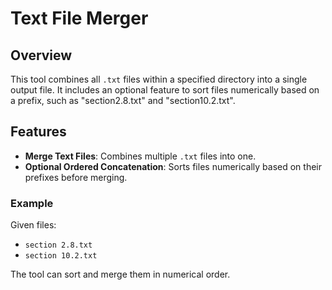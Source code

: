 # Text File Merger

## Overview
This tool combines all `.txt` files within a specified directory into a single output file. It includes an optional feature to sort files numerically based on a prefix, such as "section2.8.txt" and "section10.2.txt".

## Features
- **Merge Text Files**: Combines multiple `.txt` files into one.
- **Optional Ordered Concatenation**: Sorts files numerically based on their prefixes before merging.

### Example
Given files:
- `section 2.8.txt`
- `section 10.2.txt`

The tool can sort and merge them in numerical order.
